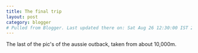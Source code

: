 ```yaml
---
title: The final trip
layout: post
category: blogger
# Pulled from Blogger. Last updated there on: Sat Aug 26 12:30:00 IST 2006
---
```

The last of the pic's of the aussie outback, taken from about 10,000m.<br /><br /><a onblur="try {parent.deselectBloggerImageGracefully();} catch(e) {}" href="http://photos1.blogger.com/blogger/916/2956/1600/IMG_2008.jpg"><img style="display:block; margin:0px auto 10px; text-align:center;cursor:pointer; cursor:hand;" src="http://photos1.blogger.com/blogger/916/2956/320/IMG_2008.jpg" border="0" alt="" /></a><br /><br /><a onblur="try {parent.deselectBloggerImageGracefully();} catch(e) {}" href="http://photos1.blogger.com/blogger/916/2956/1600/IMG_2013.jpg"><img style="display:block; margin:0px auto 10px; text-align:center;cursor:pointer; cursor:hand;" src="http://photos1.blogger.com/blogger/916/2956/320/IMG_2013.jpg" border="0" alt="" /></a>

